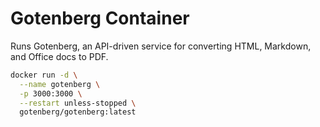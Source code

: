 # Gotenberg Container

Runs Gotenberg, an API-driven service for converting HTML, Markdown, and Office docs to PDF.

```bash
docker run -d \
  --name gotenberg \
  -p 3000:3000 \
  --restart unless-stopped \
  gotenberg/gotenberg:latest
